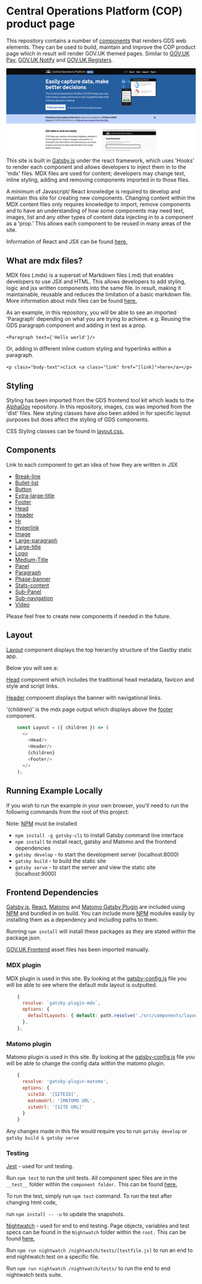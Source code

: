 # Central Operations Platform (COP) product page

This repository contains a number of [components](#components) that renders GDS web elements.
They can be used to build, maintain and improve the COP product page which in result will render GOV.UK themed pages. Similar to [GOV.UK Pay], [GOV.UK
Notify] and [GOV.UK Registers].

![Screenshot of COP product page](screenshot.png)

This site is built in [Gatsby.js] under the react framework, which uses 'Hooks' to render each component and allows developers to inject them in to the 'mdx' files.
MDX files are used for content; developers may change text, inline styling, adding and removing components imported in to those files.

A minimum of Javascript/ React knowledge is required to develop and maintain this site for creating new components.
Changing content within the MDX content files only requires knowledge to import, remove components and to have an understanding of how some components may need text, images, list and any other types of content data injecting in to a component as a 'prop.' This allows each component to be reused in many areas of the site.

Information of React and JSX can be found [here.](https://reactjs.org/docs/introducing-jsx.html)

## What are mdx files?

MDX files (.mdx) is a superset of Markdown files (.md) that enables developers to use JSX and HTML. This allows developers to add styling, logic and jsx written components into the same file. In result, making it maintainable, reusable and reduces the limitation of a basic markdown file.
More information about mdx files can be found [here.](https://mdxjs.com/getting-started)

As an example, in this repository, you will be able to see an imported 'Paragraph' depending on what you are trying to achieve. 
e.g. Reusing the GDS paragraph component and adding in text as a prop.  

`<Paragraph text={'Hello world'}/>` 

Or, adding in different inline custom styling and hyperlinks within a paragraph. 

`<p class="body-text">click <a class="link" href="[link]">here</a></p>`

## Styling
Styling has been imported from the GDS frontend tool kit which leads to the [AlphaGov] repository. In this repository, images, css was imported from the 'dist' files.
New styling classes have also been added in for specific layout purposes but does affect the styling of GDS components.

CSS Styling classes can be found in [layout.css.](src/components/layout.css)

## Components

Link to each component to get an idea of how they are written in JSX

- [Break-line](src/components/Break-line.js)
- [Bullet-list](src/components/bullet-list.js)
- [Button](src/components/button.js)
- [Extra-large-title](src/components/extra-large-title.js)
- [Footer](src/components/footer.js)
- [Head](src/components/head.js)
- [Header](src/components/header.js)
- [Hr](src/components/hr.js)
- [Hyperlink](src/components/hyperlink.js)
- [Image](src/components/image.js)
- [Large-paragraph](src/components/large-paragraph.js)
- [Large-title](src/components/large-title.js)
- [Logo](src/components/logo.js)
- [Medium-Title](src/components/MediumTitle.js)
- [Panel](src/components/panel.js)
- [Paragraph](src/components/paragraph.js)
- [Phase-banner](src/components/phase-banner.js)
- [Stats-content](src/components/stats-content.js)
- [Sub-Panel](src/components/sub-panel.js)
- [Sub-navigation](src/components/sub_navigation.js)
- [Video](src/components/video.js)

Please feel free to create new components if needed in the future.

## Layout

[Layout](src/components/layout.js) component displays the top hierarchy structure of the Gastby static app.

Below you will see a:
 
[Head](src/components/head.js) component which includes the traditional head metadata, favicon and style and script links.

[Header](src/components/header.js) component displays the banner with navigational links.

'{children}' is the mdx page output which displays above the [footer](src/components/footer.js) component.

```javascript
    const Layout = ({ children }) => (
      <>
        <Head/>
        <Header/>
        {children}
        <Footer/>
      </>
    );
```

## Running Example Locally

If you wish to run the example in your own browser, you'll need to run the
following commands from the root of this project: 

Note: [NPM] must be installed

- `npm install -g gatsby-cli` to install Gatsby command line interface
- `npm install` to install react, gatsby and Matomo and the frontend dependencies
- `gatsby develop` - to start the development server (localhost:8000)
- `gatsby build` - to build the static site
- `gatsby serve` - to start the server and view the static site (localhost:9000)

## Frontend Dependencies

[Gatsby.js], [React], [Matomo] and [Matomo Gatsby Plugin] are included using [NPM] and bundled in
on build. You can include more [NPM] modules easily by installing them as a
dependency and including paths to them. 

Running `npm install` will install these packages as they are stated within the package.json.

[GOV.UK Frontend] asset files has been imported manually.

### MDX plugin
MDX plugin is used in this site. By looking at the [gatsby-config.js](gatsby-config.js) file you will be able to see where the default mdx layout is outputted.

```javascript
    {
      resolve: `gatsby-plugin-mdx`,
      options: {
        defaultLayouts: { default: path.resolve('./src/components/layout.js') },
      },
    },
```

### Matomo plugin
Matomo plugin is used in this site. By looking at the [gatsby-config.js](gatsby-config.js) file you will be able to change the config data within the matomo plugin.

```javascript
    {
      resolve: 'gatsby-plugin-matomo',
      options: {
        siteId: '[SITEID]',
        matomoUrl: '[MATOMO URL',
        siteUrl: '[SITE URL]'
      }
    }
```

Any changes made in this file would require you to run `gatsby develop` or `gatsby build & gatsby serve`

### Testing
[Jest] -  used for unit testing.

Run `npm test` to run the unit tests. All component spec files are in the `__test__` folder within the `component folder.`
This can be found [here.](src/components/__tests__)

To run the test, simply run `npm test` command.
To run the test after changing html code, 

run `npm install -- -u` to update the snapshots.

[Nightwatch] - used for end to end testing. Page objects, variables and test specs can be found in the `Nightwatch` folder within the `root.`
This can be found [here.](nightwatch)


Run `npm run nightwatch /nightwatch/tests/[testfile.js]` to run an end to end nightwatch test on a specific file.

Run `npm run nightwatch /nightwatch/tests/` to run the end to end nightwatch tests suite.

[GOV.UK Pay]: https://www.payments.service.gov.uk/
[GOV.UK Notify]: https://www.notifications.service.gov.uk/
[GOV.UK Registers]: https://registers.cloudapps.digital/
[GOV.UK Frontend]: https://github.com/alphagov/govuk-frontend/tree/master/dist
[NPM]: https://npmjs.com
[Jest]: https://jestjs.io/docs/en/getting-started
[Nightwatch]: https://nightwatchjs.org/gettingstarted
[AlphaGov]: https://github.com/alphagov/govuk-frontend/
[Gatsby.js]: https://www.gatsbyjs.org/docs/
[React]: https://reactjs.org/docs/getting-started.html
[Matomo]: https://developer.matomo.org/
[Matomo Gatsby Plugin]: https://www.gatsbyjs.org/packages/gatsby-source-matomo/